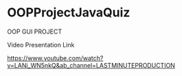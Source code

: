 # OOPProjectJavaQuiz
OOP GUI PROJECT

Video Presentation Link

https://www.youtube.com/watch?v=LANi_WN5nkQ&ab_channel=LASTMINUTEPRODUCTION
